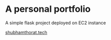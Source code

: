 # A personal portfolio 
A simple flask project deployed on EC2 instance 

<a href="http://shubhamthorat.tech/" target="_blank">shubhamthorat.tech</a>
